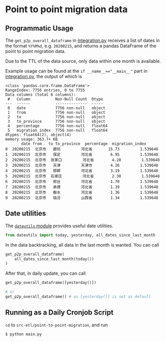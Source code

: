 # Point to point migration data

## Programmatic Usage

The `get_p2p_overall_dataframe` in [integration.py](integration.py) receives a list of dates in the format `%Y%M%d`, e.g. `20200215`, and returns a pandas DataFrame of the point to point migration data.

Due to the TTL of the data source, only data within one month is available.

Example usage can be found at the `if __name__=="__main__"` part in [integration.py](integration.py), the output of which is

```text
<class 'pandas.core.frame.DataFrame'>
RangeIndex: 7756 entries, 0 to 7755
Data columns (total 6 columns):
 #   Column           Non-Null Count  Dtype
---  ------           --------------  -----
 0   date             7756 non-null   object
 1   from             7756 non-null   object
 2   to               7756 non-null   object
 3   to_province      7756 non-null   object
 4   percentage       7756 non-null   float64
 5   migration_index  7756 non-null   float64
dtypes: float64(2), object(4)
memory usage: 363.7+ KB
       date from   to to_province  percentage  migration_index
0  20200215  北京市   廊坊         河北省       15.73         1.539648
1  20200215  北京市   保定         河北省        6.95         1.539648
2  20200215  北京市  张家口         河北省        4.28         1.539648
3  20200215  北京市   天津         天津市        4.26         1.539648
4  20200215  北京市   邯郸         河北省        3.19         1.539648
5  20200215  北京市  石家庄         河北省        2.30         1.539648
6  20200215  北京市   邢台         河北省        1.70         1.539648
7  20200215  北京市   承德         河北省        1.39         1.539648
8  20200215  北京市   衡水         河北省        1.36         1.539648
9  20200215  北京市   临汾         山西省        1.34         1.539648
```

## Date utilities

The [`dateutils` module](dateutils.py) provides useful date utilities.

```python
from dateutils import today, yesterday, all_dates_since_last_month
```

In the data backtracking, all data in the last month is wanted. You can call

```python
get_p2p_overall_dataframe(
    all_dates_since_last_month(today())
)
```

After that, in daily update, you can call

```python
get_p2p_overall_dataframe([yesterday()])

# or
get_p2p_overall_dataframe() # as [yesterday()] is set as default
```

## Running as a Daily Cronjob Script

`cd` to `src-etl/point-to-point-migration`, and run

```bash
$ python main.py
```
